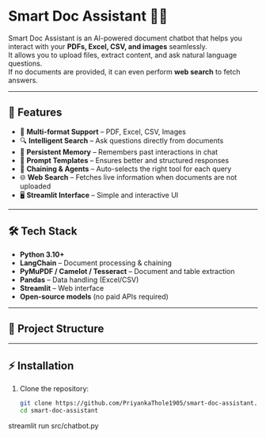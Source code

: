 ﻿# Smart Doc Assistant 📄🤖

Smart Doc Assistant is an AI-powered document chatbot that helps you interact with your **PDFs, Excel, CSV, and images** seamlessly.  
It allows you to upload files, extract content, and ask natural language questions.  
If no documents are provided, it can even perform **web search** to fetch answers.

---

## 🚀 Features
- 📂 **Multi-format Support** – PDF, Excel, CSV, Images  
- 🔍 **Intelligent Search** – Ask questions directly from documents  
- 🧠 **Persistent Memory** – Remembers past interactions in chat  
- 📝 **Prompt Templates** – Ensures better and structured responses  
- 🔗 **Chaining & Agents** – Auto-selects the right tool for each query  
- 🌐 **Web Search** – Fetches live information when documents are not uploaded  
- 🖥 **Streamlit Interface** – Simple and interactive UI  

---

## 🛠 Tech Stack
- **Python 3.10+**  
- **LangChain** – Document processing & chaining  
- **PyMuPDF / Camelot / Tesseract** – Document and table extraction  
- **Pandas** – Data handling (Excel/CSV)  
- **Streamlit** – Web interface  
- **Open-source models** (no paid APIs required)  

---

## 📂 Project Structure

---

## ⚡ Installation
1. Clone the repository:
   ```bash
   git clone https://github.com/PriyankaThole1905/smart-doc-assistant.git
   cd smart-doc-assistant
streamlit run src/chatbot.py
